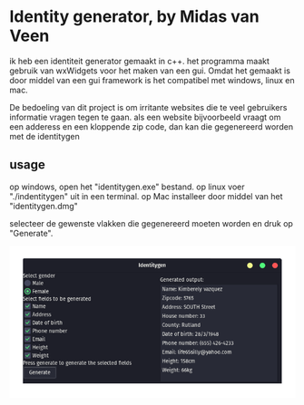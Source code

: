 # Identity generator, by Midas van Veen

ik heb een identiteit generator gemaakt in c++. het programma maakt gebruik van wxWidgets voor het maken van een gui. Omdat het gemaakt is door middel van een gui framework is het compatibel met windows, linux en mac.

De bedoeling van dit project is om irritante websites die te veel gebruikers informatie vragen tegen te gaan. als een website bijvoorbeeld vraagt om een adderess en een kloppende zip code, dan kan die gegenereerd worden met de identitygen

## usage

op windows, open het "identitygen.exe" bestand.
op linux voer "./indentitygen" uit in een terminal.
op Mac installeer door middel van het "identitygen.dmg"

selecteer de gewenste vlakken die gegenereerd moeten worden en druk op "Generate".

![voorbeeld](imgs/identitygen.png)
